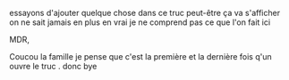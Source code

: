 essayons d'ajouter quelque chose dans ce truc 
peut-être ça va s'afficher 
on ne sait jamais en plus en vrai je ne comprend pas ce que l'on fait ici 

MDR,


Coucou la famille
je pense que c'est la première et la dernière fois q'un ouvre le truc . donc bye 
